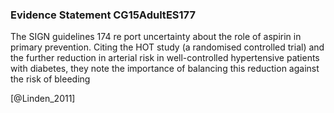 ### Evidence Statement CG15AdultES177
The SIGN guidelines 174 re port uncertainty about the role of aspirin in primary prevention. Citing the HOT study (a randomised controlled trial) and the further reduction in arterial risk in well-controlled hypertensive patients with diabetes, they note the importance of balancing this reduction against the risk of bleeding



[@Linden_2011]
